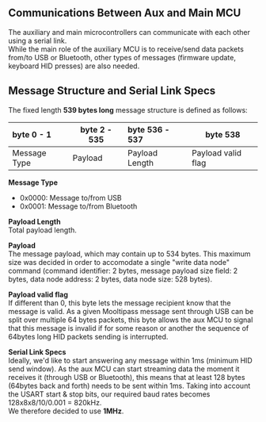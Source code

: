 ## [](#header-1) Communications Between Aux and Main MCU
The auxiliary and main microcontrollers can communicate with each other using a serial link.  
While the main role of the auxiliary MCU is to receive/send data packets from/to USB or Bluetooth, other types of messages (firmware update, keyboard HID presses) are also needed.  
  
## [](#header-2) Message Structure and Serial Link Specs 
The fixed length **539 bytes long** message structure is defined as follows:  

| byte 0 - 1   | byte 2 - 535  | byte 536 - 537   | byte 538            |
|:-------------|---------------|:-----------------|---------------------|
| Message Type | Payload       | Payload Length   | Payload valid flag  |

**Message Type**  
- 0x0000: Message to/from USB  
- 0x0001: Message to/from Bluetooth  
  
**Payload Length**  
Total payload length.  
  
**Payload**   
The message payload, which may contain up to 534 bytes. This maximum size was decided in order to accomodate a single "write data node" command (command identifier: 2 bytes, message payload size field: 2 bytes, data node address: 2 bytes, data node size: 528 bytes).
  
**Payload valid flag**  
If different than 0, this byte lets the message recipient know that the message is valid. As a given Mooltipass message sent through USB can be split over multiple 64 bytes packets, this byte allows the aux MCU to signal that this message is invalid if for some reason or another the sequence of 64bytes long HID packets sending is interrupted.
  
**Serial Link Specs**  
Ideally, we'd like to start answering any message within 1ms (minimum HID send window). As the aux MCU can start streaming data the moment it receives it (through USB or Bluetooth), this means that at least 128 bytes (64bytes back and forth) needs to be sent within 1ms. Taking into account the USART start & stop bits, our required baud rates becomes 128x8x8/10/0.001 = 820kHz.  
We therefore decided to use **1MHz**.
